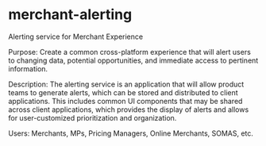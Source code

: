 # merchant-alerting
Alerting service for Merchant Experience


Purpose:
Create a common cross-platform experience that will alert users to changing data, potential opportunities, and immediate access to pertinent information.

Description:
The alerting service is an application that will allow product teams to generate alerts, which can be stored and distributed to client applications. This includes common UI components that may be shared across client applications, which provides the display of alerts and allows for user-customized prioritization and organization.

Users:
Merchants, MPs, Pricing Managers, Online Merchants, SOMAS, etc.
